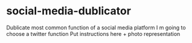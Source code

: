 # social-media-dublicator
Dublicate most common function of a social media platform 
I m going to choose a twitter function
Put instructions here + photo representation
